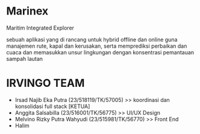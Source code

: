 # Marinex

Maritim Integrated Explorer

sebuah aplikasi yang di rancang untuk hybrid offline dan online guna manajemen rute, kapal dan kerusakan, serta memprediksi perbaikan dan cuaca dan memasukkan unsur lingkungan dengan konsentrasi pemantauan sampah lautan

# IRVINGO TEAM

- Irsad Najib Eka Putra (23/518119/TK/57005) >> koordinasi dan konsolidasi full stack [KETUA]
- Anggita Salsabilla (23/516001/TK/56775) >> UI/UX Design
- Melvino Rizky Putra Wahyudi (23/515981/TK/56770) >> Front End
- Halim
